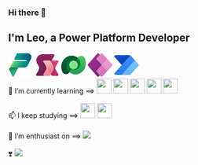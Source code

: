 ### Hi there 👋

<div style="display:inline">
 <h2> I'm Leo, a Power Platform Developer</h2>
 <img width:"50" height="50" src="https://raw.githubusercontent.com/leorrusso/leorrusso/main/PowerPlatform_scalable.svg">
  <img width:"50" height="50" src="https://raw.githubusercontent.com/leorrusso/leorrusso/main/PowerFx_scalable.svg">
  <img width:"50" height="50" src="https://raw.githubusercontent.com/leorrusso/leorrusso/main/Dataverse_scalable.svg">
  <img width:"50" height="50" src="https://raw.githubusercontent.com/leorrusso/leorrusso/main/PowerApps_scalable.svg">
  <img width:"50" height="50" src="https://raw.githubusercontent.com/leorrusso/leorrusso/main/PowerAutomate_scalable.svg">
</div>
<br>
<div style="display:inline_block">
 🌱 I’m currently learning ==>
<img  height="30" width="30" src="https://cdn.jsdelivr.net/gh/devicons/devicon/icons/python/python-original.svg" />
<img height="30" width="30" src="https://cdn.jsdelivr.net/gh/devicons/devicon/icons/javascript/javascript-original.svg" />
<img height="30" width="30" src="https://cdn.jsdelivr.net/gh/devicons/devicon/icons/typescript/typescript-original.svg" />
<img height="30" width="30" src="https://cdn.jsdelivr.net/gh/devicons/devicon/icons/react/react-original.svg" />
<img height="30" width="30" src="https://cdn.jsdelivr.net/gh/devicons/devicon/icons/csharp/csharp-original.svg" />     
</div>
<br>
<div style="display:inline_block">
 📫 I keep studying ==>
<img height="30" width="30" src="https://cdn.jsdelivr.net/gh/devicons/devicon/icons/css3/css3-original.svg" />
<img  height="30" width="30" src="https://cdn.jsdelivr.net/gh/devicons/devicon/icons/html5/html5-original.svg" />    
</div>
<br>
<div style="display:inline_block">
   🔭 I’m enthusiast on ==>
  <img width="100" heigth="40" src="https://img.shields.io/badge/Streamlit-FF4B4B?style=for-the-badge&logo=Streamlit&logoColor=white" />
</div>
<br>
<div style="display:inline_block">
  ❣️
  <img width="100" heigth="40" src="https://img.shields.io/badge/Microsoft-666666?style=for-the-badge&logo=microsoft&logoColor=white" />
</div>
<br>
